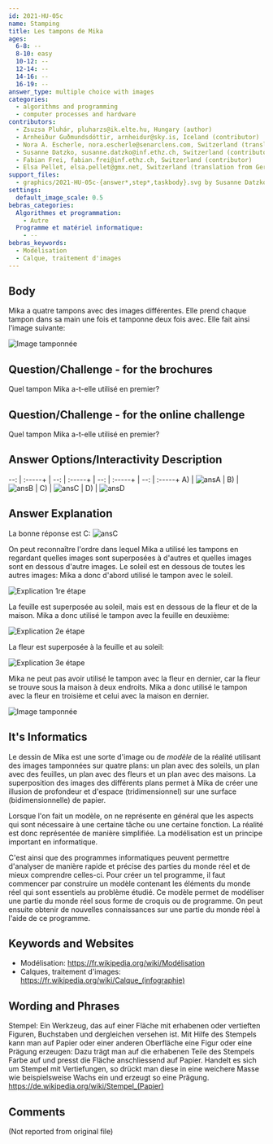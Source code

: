 ```yaml
---
id: 2021-HU-05c
name: Stamping
title: Les tampons de Mika
ages:
  6-8: --
  8-10: easy
  10-12: --
  12-14: --
  14-16: --
  16-19: --
answer_type: multiple choice with images
categories:
  - algorithms and programming
  - computer processes and hardware
contributors:
  - Zsuzsa Pluhár, pluharzs@ik.elte.hu, Hungary (author)
  - Arnheiður Guðmundsdóttir, arnheidur@sky.is, Iceland (contributor)
  - Nora A. Escherle, nora.escherle@senarclens.com, Switzerland (translation from English into German)
  - Susanne Datzko, susanne.datzko@inf.ethz.ch, Switzerland (contributor, graphics)
  - Fabian Frei, fabian.frei@inf.ethz.ch, Switzerland (contributor)
  - Elsa Pellet, elsa.pellet@gmx.net, Switzerland (translation from German into French)
support_files:
  - graphics/2021-HU-05c-{answer*,step*,taskbody}.svg by Susanne Datzko
settings:
  default_image_scale: 0.5
bebras_categories:
  Algorithmes et programmation:
    - Autre
  Programme et matériel informatique:
    - --
bebras_keywords:
  - Modélisation
  - Calque, traitement d'images
---
```



## Body

Mika a quatre tampons avec des images différentes. Elle prend chaque tampon dans sa main une fois et tamponne deux fois avec. Elle fait ainsi l'image suivante:

![](graphics/2021-HU-05c-taskbody.svg "Image tamponnée")


## Question/Challenge - for the brochures

Quel tampon Mika a-t-elle utilisé en premier?


## Question/Challenge - for the online challenge

Quel tampon Mika a-t-elle utilisé en premier?


## Answer Options/Interactivity Description

--: | :-----+ | --: | :-----+ | --: | :-----+ | --: | :-----+
 A) | ![ansA] |  B) | ![ansB] |  C) | ![ansC] |  D) | ![ansD]

[ansA]: graphics/2021-HU-05c-answerA.svg "Réponse A"
[ansB]: graphics/2021-HU-05c-answerB.svg "Réponse B"
[ansC]: graphics/2021-HU-05c-answerC.svg "Réponse C"
[ansD]: graphics/2021-HU-05c-answerD.svg "Réponse D"


## Answer Explanation

La bonne réponse est C: ![ansC]

On peut reconnaître l'ordre dans lequel Mika a utilisé les tampons en regardant quelles images sont superposées à d'autres et quelles images sont en dessous d'autre images. Le soleil est en dessous de toutes les autres images: Mika a donc d'abord utilisé le tampon avec le soleil.

![](graphics/2021-HU-05c-step1.svg "Explication 1re étape")

La feuille est superposée au soleil, mais est en dessous de la fleur et de la maison. Mika a donc utilisé le tampon avec la feuille en deuxième: 

![](graphics/2021-HU-05c-step2.svg "Explication 2e étape")

La fleur est superposée à la feuille et au soleil:

![](graphics/2021-HU-05c-step3.svg "Explication 3e étape")

Mika ne peut pas avoir utilisé le tampon avec la fleur en dernier, car la fleur se trouve sous la maison à deux endroits. Mika a donc utilisé le tampon avec la fleur en troisième et celui avec la maison en dernier.

![](graphics/2021-HU-05c-taskbody.svg "Image tamponnée")

## It's Informatics

Le dessin de Mika est une sorte d'image ou de _modèle_ de la réalité utilisant des images tamponnées sur quatre plans: un plan avec des soleils, un plan avec des feuilles, un plan avec des fleurs et un plan avec des maisons. La superposition des images des différents plans permet à Mika de créer une illusion de profondeur et d'espace (tridimensionnel) sur une surface (bidimensionnelle) de papier.

Lorsque l'on fait un modèle, on ne représente en général que les aspects qui sont nécessaire à une certaine tâche ou une certaine fonction. La réalité est donc représentée de manière simplifiée. La modélisation est un principe important en informatique.

C'est ainsi que des programmes informatiques peuvent permettre d'analyser de manière rapide et précise des parties du monde réel et de mieux comprendre celles-ci. Pour créer un tel programme, il faut commencer par construire un modèle contenant les éléments du monde réel qui sont essentiels au problème étudié. Ce modèle permet de modéliser une partie du monde réel sous forme de croquis ou de programme. On peut ensuite obtenir de nouvelles connaissances sur une partie du monde réel à l'aide de ce programme.


## Keywords and Websites

 - Modélisation: https://fr.wikipedia.org/wiki/Modélisation
 - Calques, traitement d'images: https://fr.wikipedia.org/wiki/Calque_(infographie)


## Wording and Phrases

Stempel: Ein Werkzeug, das auf einer Fläche mit erhabenen oder vertieften Figuren, Buchstaben und dergleichen versehen ist. Mit Hilfe des Stempels kann man auf Papier oder einer anderen Oberfläche eine Figur oder eine Prägung erzeugen: Dazu trägt man auf die erhabenen Teile des Stempels Farbe auf und presst die Fläche anschliessend auf Papier. Handelt es sich um Stempel mit Vertiefungen, so drückt man diese in eine weichere Masse wie beispielsweise Wachs ein und erzeugt so eine Prägung. https://de.wikipedia.org/wiki/Stempel_(Papier)


## Comments

(Not reported from original file)
